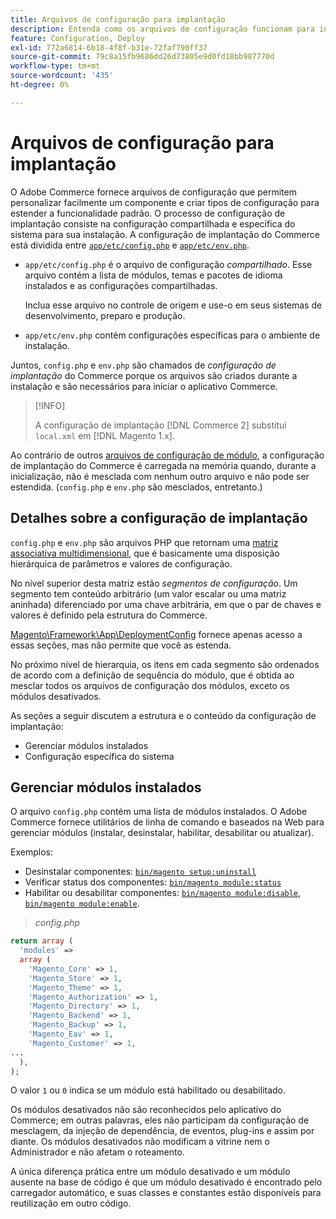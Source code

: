 ```yaml
---
title: Arquivos de configuração para implantação
description: Entenda como os arquivos de configuração funcionam para instalar o aplicativo do Commerce.
feature: Configuration, Deploy
exl-id: 772a6814-6b18-4f8f-b31e-72faf790ff37
source-git-commit: 79c8a15fb9686dd26d73805e9d0fd18bb987770d
workflow-type: tm+mt
source-wordcount: '435'
ht-degree: 0%

---
```


# Arquivos de configuração para implantação

O Adobe Commerce fornece arquivos de configuração que permitem personalizar facilmente um componente e criar tipos de configuração para estender a funcionalidade padrão. O processo de configuração de implantação consiste na configuração compartilhada e específica do sistema para sua instalação. A configuração de implantação do Commerce está dividida entre [`app/etc/config.php`](../reference/config-reference-configphp.md) e [`app/etc/env.php`](../reference/config-reference-envphp.md).

- `app/etc/config.php` é o arquivo de configuração _compartilhado_.
Esse arquivo contém a lista de módulos, temas e pacotes de idioma instalados e as configurações compartilhadas.

  Inclua esse arquivo no controle de origem e use-o em seus sistemas de desenvolvimento, preparo e produção.

- `app/etc/env.php` contém configurações específicas para o ambiente de instalação.

Juntos, `config.php` e `env.php` são chamados de _configuração de implantação_ do Commerce porque os arquivos são criados durante a instalação e são necessários para iniciar o aplicativo Commerce.

>[!INFO]
>
>A configuração de implantação [!DNL Commerce 2] substitui `local.xml` em [!DNL Magento 1.x].

Ao contrário de outros [arquivos de configuração de módulo](../reference/module-files.md), a configuração de implantação do Commerce é carregada na memória quando, durante a inicialização, não é mesclada com nenhum outro arquivo e não pode ser estendida. (`config.php` e `env.php` são mesclados, entretanto.)

## Detalhes sobre a configuração de implantação

`config.php` e `env.php` são arquivos PHP que retornam uma [matriz associativa multidimensional](https://www.w3schools.com:443/php/php_arrays.asp), que é basicamente uma disposição hierárquica de parâmetros e valores de configuração.

No nível superior desta matriz estão _segmentos de configuração_. Um segmento tem conteúdo arbitrário (um valor escalar ou uma matriz aninhada) diferenciado por uma chave arbitrária, em que o par de chaves e valores é definido pela estrutura do Commerce.

[Magento\Framework\App\DeploymentConfig](https://github.com/magento/magento2/blob/2.4/lib/internal/Magento/Framework/App/DeploymentConfig.php) fornece apenas acesso a essas seções, mas não permite que você as estenda.

No próximo nível de hierarquia, os itens em cada segmento são ordenados de acordo com a definição de sequência do módulo, que é obtida ao mesclar todos os arquivos de configuração dos módulos, exceto os módulos desativados.

As seções a seguir discutem a estrutura e o conteúdo da configuração de implantação:

- Gerenciar módulos instalados
- Configuração específica do sistema

## Gerenciar módulos instalados

O arquivo `config.php` contém uma lista de módulos instalados. O Adobe Commerce fornece utilitários de linha de comando e baseados na Web para gerenciar módulos (instalar, desinstalar, habilitar, desabilitar ou atualizar).

Exemplos:

- Desinstalar componentes: [`bin/magento setup:uninstall`](../../installation/tutorials/uninstall-modules.md)
- Verificar status dos componentes: [`bin/magento module:status`](https://experienceleague.adobe.com/en/docs/commerce-operations/tools/cli-reference/commerce-on-premises#modulestatus)
- Habilitar ou desabilitar componentes: [`bin/magento module:disable`](../../installation/tutorials/manage-modules.md), [`bin/magento module:enable`](../../installation/tutorials/manage-modules.md).

> _config.php_

```php
return array (
  'modules' =>
  array (
    'Magento_Core' => 1,
    'Magento_Store' => 1,
    'Magento_Theme' => 1,
    'Magento_Authorization' => 1,
    'Magento_Directory' => 1,
    'Magento_Backend' => 1,
    'Magento_Backup' => 1,
    'Magento_Eav' => 1,
    'Magento_Customer' => 1,
...
  ),
);
```

O valor `1` ou `0` indica se um módulo está habilitado ou desabilitado.

Os módulos desativados não são reconhecidos pelo aplicativo do Commerce; em outras palavras, eles não participam da configuração de mesclagem, da injeção de dependência, de eventos, plug-ins e assim por diante. Os módulos desativados não modificam a vitrine nem o Administrador e não afetam o roteamento.

A única diferença prática entre um módulo desativado e um módulo ausente na base de código é que um módulo desativado é encontrado pelo carregador automático, e suas classes e constantes estão disponíveis para reutilização em outro código.
